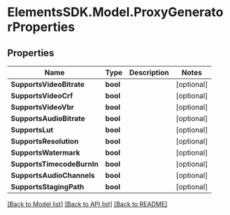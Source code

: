 # ElementsSDK.Model.ProxyGeneratorProperties

## Properties

Name | Type | Description | Notes
------------ | ------------- | ------------- | -------------
**SupportsVideoBitrate** | **bool** |  | [optional] 
**SupportsVideoCrf** | **bool** |  | [optional] 
**SupportsVideoVbr** | **bool** |  | [optional] 
**SupportsAudioBitrate** | **bool** |  | [optional] 
**SupportsLut** | **bool** |  | [optional] 
**SupportsResolution** | **bool** |  | [optional] 
**SupportsWatermark** | **bool** |  | [optional] 
**SupportsTimecodeBurnIn** | **bool** |  | [optional] 
**SupportsAudioChannels** | **bool** |  | [optional] 
**SupportsStagingPath** | **bool** |  | [optional] 

[[Back to Model list]](../README.md#documentation-for-models) [[Back to API list]](../README.md#documentation-for-api-endpoints) [[Back to README]](../README.md)

